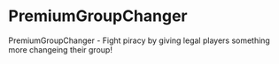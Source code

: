 PremiumGroupChanger
============

PremiumGroupChanger - Fight piracy by giving legal players something more changeing their group!